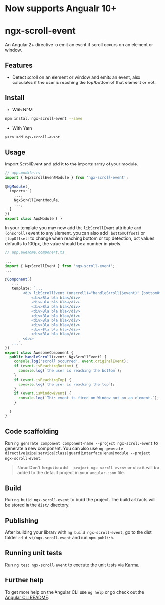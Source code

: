 # Now supports Angualr 10+

# ngx-scroll-event
An Angular 2+ directive to emit an event if scroll occurs on an element or window.

## Features
- Detect scroll on an element or window and emits an event, also calculates if the user is reaching the top/bottom of that element or not.

## Install
- With NPM
```sh
npm install ngx-scroll-event --save
```

- With Yarn
```sh
yarn add ngx-scroll-event
```

## Usage
Import ScrollEvent and add it to the imports array of your module.


```typescript
// app.module.ts
import { NgxScrollEventModule } from 'ngx-scroll-event';

@NgModule({
  imports: [
    ...,
    NgxScrollEventModule,
    ...,
  ]
})
export class AppModule { }
```

In your template you may now add the `libScrollEvent` attribute and `(onscroll)` event to any element.
you can also add `[bottomOffset]` or `[topOffset]` to change when reaching bottom or top detection, bot values defaults to 100px, the value should be a number in pixels.

```typescript
// app.awesome.component.ts

...
import { NgxScrollEvent } from 'ngx-scroll-event';
...

@Component({
   ...
   template: `...
        <div libScrollEvent (onscroll)="handleScroll($event)" [bottomOffset]="200" [topOffset]="200" >
            <div>Bla bla bla</div>
            <div>Bla bla bla</div>
            <div>Bla bla bla</div>
            <div>Bla bla bla</div>
            <div>Bla bla bla</div>
            <div>Bla bla bla</div>
            <div>Bla bla bla</div>
            <div>Bla bla bla</div>
            <div>Bla bla bla</div>
        <div>
   ...`,
})
export class AwesomeComponent {
  public handleScroll(event: NgxScrollEvent) {
    console.log('scroll occurred', event.originalEvent);
    if (event.isReachingBottom) {
      console.log(`the user is reaching the bottom`);
    }
    if (event.isReachingTop) {
      console.log(`the user is reaching the top`);
    }
    if (event.isWindowEvent) {
      console.log(`This event is fired on Window not on an element.`);
    }

  }
}
```



## Code scaffolding

Run `ng generate component component-name --project ngx-scroll-event` to generate a new component. You can also use `ng generate directive|pipe|service|class|guard|interface|enum|module --project ngx-scroll-event`.
> Note: Don't forget to add `--project ngx-scroll-event` or else it will be added to the default project in your `angular.json` file. 

## Build

Run `ng build ngx-scroll-event` to build the project. The build artifacts will be stored in the `dist/` directory.

## Publishing

After building your library with `ng build ngx-scroll-event`, go to the dist folder `cd dist/ngx-scroll-event` and run `npm publish`.

## Running unit tests

Run `ng test ngx-scroll-event` to execute the unit tests via [Karma](https://karma-runner.github.io).

## Further help

To get more help on the Angular CLI use `ng help` or go check out the [Angular CLI README](https://github.com/angular/angular-cli/blob/master/README.md).
